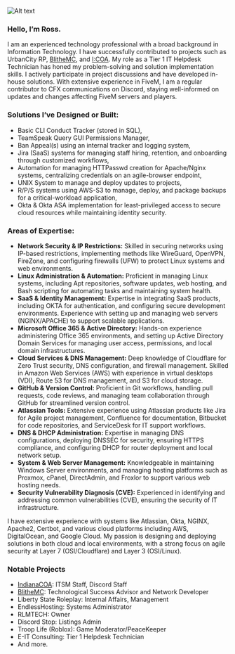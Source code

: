 ![Alt text](https://mike-uses.uploads.systems/eqwqa3yo.jpg)
 
### Hello, I’m Ross.

I am an experienced technology professional with a broad background in Information Technology. I have successfully contributed to projects such as UrbanCity RP, [BlitheMC](https://blithemc.co), and [I:COA](https://indianacoa.com/team). My role as a Tier 1 IT Helpdesk Technician has honed my problem-solving and solution implementation skills. I actively participate in project discussions and have developed in-house solutions. With extensive experience in FiveM, I am a regular contributor to CFX communications on Discord, staying well-informed on updates and changes affecting FiveM servers and players.

### Solutions I’ve Designed or Built:
- Basic CLI Conduct Tracker (stored in SQL),
- TeamSpeak Query GUI Permissions Manager,
- Ban Appeal(s) using an internal tracker and logging system,
- Jira (SaaS) systems for managing staff hiring, retention, and onboarding through customized workflows,
- Automation for managing HTTPasswd creation for Apache/Nginx systems, centralizing credentials on an agile-browser endpoint,
- UNIX System to manage and deploy updates to projects,
- R/P/S systems using AWS-S3 to manage, deploy, and package backups for a critical-workload application,
- Okta & Okta ASA implementation for least-privileged access to secure cloud resources while maintaining identity security.

### Areas of Expertise:

- **Network Security & IP Restrictions:** Skilled in securing networks using IP-based restrictions, implementing methods like WireGuard, OpenVPN, FireZone, and configuring firewalls (UFW) to protect Linux systems and web environments.
- **Linux Administration & Automation:** Proficient in managing Linux systems, including Apt repositories, software updates, web hosting, and Bash scripting for automating tasks and maintaining system health.
- **SaaS & Identity Management:** Expertise in integrating SaaS products, including OKTA for authentication, and configuring secure development environments. Experience with setting up and managing web servers (NGINX/APACHE) to support scalable applications.
- **Microsoft Office 365 & Active Directory:** Hands-on experience administering Office 365 environments, and setting up Active Directory Domain Services for managing user access, permissions, and local domain infrastructures.
- **Cloud Services & DNS Management:** Deep knowledge of Cloudflare for Zero Trust security, DNS configuration, and firewall management. Skilled in Amazon Web Services (AWS) with experience in virtual desktops (VDI), Route 53 for DNS management, and S3 for cloud storage.
- **GitHub & Version Control:** Proficient in Git workflows, handling pull requests, code reviews, and managing team collaboration through GitHub for streamlined version control.
- **Atlassian Tools:** Extensive experience using Atlassian products like Jira for Agile project management, Confluence for documentation, Bitbucket for code repositories, and ServiceDesk for IT support workflows.
- **DNS & DHCP Administration:** Expertise in managing DNS configurations, deploying DNSSEC for security, ensuring HTTPS compliance, and configuring DHCP for router deployment and local network setup.
- **System & Web Server Management:** Knowledgeable in maintaining Windows Server environments, and managing hosting platforms such as Proxmox, cPanel, DirectAdmin, and Froxlor to support various web hosting needs.
- **Security Vulnerability Diagnosis (CVE):** Experienced in identifying and addressing common vulnerabilities (CVE), ensuring the security of IT infrastructure.

I have extensive experience with systems like Atlassian, Okta, NGINX, Apache2, Certbot, and various cloud platforms including AWS, DigitalOcean, and Google Cloud. My passion is designing and deploying solutions in both cloud and local environments, with a strong focus on agile security at Layer 7 (OSI/Cloudflare) and Layer 3 (OSI/Linux).


### Notable Projects

- [IndianaCOA](https://indianacoa.com): ITSM Staff, Discord Staff
- [BlitheMC](https://blithemc.co): Technological Success Advisor and Network Developer
- Liberty State Roleplay: Internal Affairs, Management
- EndlessHosting: Systems Administrator
- RLMTECH: Owner
- Discord Stop: Listings Admin
- Troop Life (Roblox): Game Moderator/PeaceKeeper
- E-IT Consulting: Tier 1 Helpdesk Technician
- And more.
